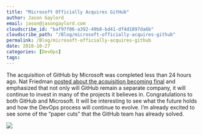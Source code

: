 ```yaml
---
title: "Microsoft Officially Acquires GitHub"
author: Jason Gaylord
email: jason@jasongaylord.com
cloudscribe_id: "baf97f06-a392-49b8-bd41-df4d1897da6b"
cloudscribe_path: "/Blog/microsoft-officially-acquires-github"
permalink: /Blog/microsoft-officially-acquires-github
date: 2018-10-27
categories: [DevOps]
tags: 
---
```


The acquisition of GitHub by Microsoft was completed less than 24 hours ago. Nat Friedman [posted about the acquisition becoming final](https://jasong.us/2Oa6Uja) and emphasized that not only will GitHub remain a separate company, it will continue to invest in many of the projects it believes in. Congratulations to both GitHub and Microsoft. It will be interesting to see what the future holds and how the DevOps process will continue to evolve. I’m already excited to see some of the “paper cuts” that the GitHub team has already solved.

[![](https://cdn.jasongaylord.com/images/2018/10/27/Microsoft_Acquires_GitHub.png)](https://jasong.us/2Oa6Uja)
